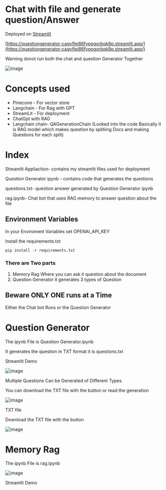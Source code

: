 
# Chat with file and generate question/Answer

Deployed on [Streamlit](https://questiongenerator-cagyflei86fyppgorbqk8p.streamlit.app/)

[https://questiongenerator-cagyflei86fyppgorbqk8p.streamlit.app/](https://questiongenerator-cagyflei86fyppgorbqk8p.streamlit.app/)

Warning donot run both the chat and question Generator Together

![image](https://github.com/Suyash018/Question_Generator/assets/73903830/1dd33b13-a04c-4af9-8e10-b811fe7f81ba)

# Concepts used
 - Pinecone - For vector store
 - Langchain - For Rag with GPT
 - StreamLit - For deployment
 - ChatGpt with RAG
 - Langchain chain- QAGenerationChain (Looked into the code Basically it is RAG model which makes question by splitiing Docs and making Questions for each split)

# Index

Streamlit Appliaction- contains my streamlit files used for deployment

Question Generator ipynb - contains code that generates the questions

questions.txt- question answer generated by Question Generator ipynb

rag.ipynb- Chat bot that uses RAG memory to answer question about the file

## Environment Variables

In your Enviroment Variables set OPENAI_API_KEY

Install the requirements.txt

```python
pip install -r requirements.txt
```

### There are Two parts

1. Memory Rag Where you can ask it question about the document
2. Question Generator it generates 3 types of Question

## Beware ONLY ONE runs at a Time

Either the Chat bot Runs or the Question Generator

# Question Generator

The ipynb File is Question Generator.ipynb

It generates the question in TXT format it is questions.txt

Streamlit Demo

![image](https://github.com/Suyash018/Question_Generator/assets/73903830/3c0f9464-547a-436c-8465-fdba32fdbf94)


Multiple Questions Can be Generated of Different Types

You can download the TXT file with the button or read the generation

![image](https://github.com/Suyash018/Question_Generator/assets/73903830/cc962996-ba50-45d5-9c7c-470f71326679)

TXT file

Download the TXT file with the button

![image](https://github.com/Suyash018/Question_Generator/assets/73903830/7a38d6a9-7fb0-47a3-b644-a2135fb13f5e)


# Memory Rag

The ipynb File is rag.ipynb

![image](https://github.com/Suyash018/Question_Generator/assets/73903830/6c15db62-90c1-4ac0-8751-882f094d432c)


Streamlit Demo


